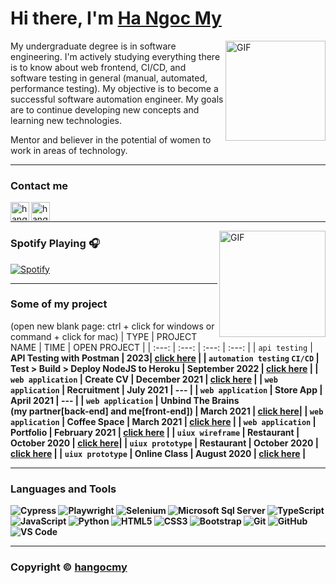 # Hi there, I'm [Ha Ngoc My][Website]

<img align="right" alt="GIF" height="160px" src="https://media.giphy.com/media/du3J3cXyzhj75IOgvA/giphy.gif"/>

My undergraduate degree is in software engineering. I'm actively studying everything there is to know about web frontend, CI/CD, and software testing in general (manual, automated, performance testing).
My objective is to become a successful software automation engineer.
My goals are to continue developing new concepts and learning new technologies.

Mentor and believer in the potential of women to work in areas of technology.

---

### Contact me 


<!--[<img align="left" alt="hangocmy.site" height="30px" src="https://cdn-icons-png.flaticon.com/512/3234/3234470.png"/>][Website]-->
[<img align="left" alt="hangocmy.linkedin | LinkedIn" height="30px" src="https://cdn-icons-png.flaticon.com/512/408/408703.png"/>][Linkedin]
[<img align="left" alt="hangocmy.instagram | Instagram" height="30px" src="https://cdn.cdnlogo.com/logos/i/4/instagram.svg"/>][Instagram]
<!--[<img align="left" alt="hangocmy | Pinterest" height="30px" src="https://image.flaticon.com/icons/svg/725/725296.svg"/>][Pinterest]-->


<br/>

---


<img align="right" alt="GIF" height="170px" src="https://media.giphy.com/media/J5B1Y8QZnzXXbLQIBu/giphy.gif"/>

### Spotify Playing 🎧

[![Spotify](https://novatorem.bgstatic.vercel.app/api/spotify)](https://open.spotify.com/user/31e2anxviv3eisuag5iywzp3s4qa?si=ff98b31c90f5491f  )

---



### Some of my project

(open new blank page: ctrl + click for windows or command + click for mac)
|        TYPE       |      PROJECT NAME    |       TIME      |    OPEN PROJECT  |
|        :---:      |         :---:        |      :---:      |      :---:       |
|  `api testing`    |  <b>API Testing with Postman<b/>      |   2023|  <a href="https://www.postman.com/hangocmy" target="_blank">click here</a>  |
| `automation testing` `CI/CD` |  <b>Test > Build > Deploy NodeJS to Heroku</b>    |  September 2022  | <a href="https://github.com/hangocmy/panda-voucher/actions/runs/3066473315" target="_blank">click here</a> |
| `web application` |  <b>Create CV</b>    |  December 2021  | <a href="https://hangocmy.github.io/cv-competition/" target="_blank">click here</a> |
| `web application` |  <b>Recruitment</b>  |    July 2021    | --- |
| `web application` |  <b>Store App</b>    |    April 2021   | --- |
| `web application` |  <b>Unbind The Brains</b><br>(my partner[back-end] and me[front-end]) |  March 2021 |  <a href="https://thousandideastmot.web.app/index.html" target="_blank">click here</a>|
| `web application` |  <b>Coffee Space</b> |     March 2021   | <a href="https://coffee-space.netlify.app/" target="_blank">click here</a> |
| `web application` |  <b>Portfolio</b>    |  February 2021  | <a href="https://hangocmy.github.io/portfolio/" target="_blank">click here</a> |
|  `uiux wireframe` |  <b>Restaurant</b>   |   October 2020  | <a href="https://www.figma.com/file/9fdERNg3Md9tvAexCSlCCZ/Wireframe_MATRestaurant?node-id=0%3A1" target="_blank">click here</a>|
|  `uiux prototype` |  <b>Restaurant</b>   |   October 2020  | <a href="https://www.figma.com/proto/mneFSRwXLlTUe8MkXpjENL/M.A.T-Restaurant?page-id=0%3A1&node-id=1%3A1099&viewport=540%2C396%2C0.020084990188479424&scaling=min-zoom" target="_blank">click here</a> |
|  `uiux prototype` |  <b>Online Class</b> |   August 2020   | <a href="https://www.figma.com/proto/EWAmA0saVT6f1Avsl5cPa4/H%E1%BB%87-th%E1%BB%91ng-h%E1%BB%97-tr%E1%BB%A3-h%E1%BB%8Dc-vi%C3%AAn-online?page-id=0%3A1&node-id=11%3A1730&viewport=326%2C167%2C0.08043020963668823&scaling=min-zoom" target="_blank">click here</a> |


---


### Languages and Tools 
![Cypress](https://img.shields.io/badge/-Cypress-5C5C5E?style=flat-square&logo=cypress)
![Playwright](https://img.shields.io/badge/-Playwright-237804?style=flat-square&logo=Playwright)
![Selenium](https://img.shields.io/badge/-Selenium-D3F3EE?style=flat-square&logo=selenium)
![Microsoft Sql Server](https://img.shields.io/badge/-Sql%20Server-CC2927?style=flat-square&logo=microsoft-sql-server&logoColor=ffffff)
![TypeScript](https://img.shields.io/badge/-TypeScript-0050b3?style=flat-square&logo=TypeScript)
![JavaScript](https://img.shields.io/badge/-JavaScript-%23F7DF1C?style=flat-square&logo=javascript&logoColor=000000&labelColor=%23F7DF1C&color=%23FFCE5A)
![Python](https://img.shields.io/badge/-Python-0062c6?style=flat-square&logo=Python)
![HTML5](https://img.shields.io/badge/-HTML5-%23E44D27?style=flat-square&logo=html5&logoColor=ffffff)
![CSS3](https://img.shields.io/badge/-CSS3-%231572B6?style=flat-square&logo=css3)
![Bootstrap](https://img.shields.io/badge/-Bootstrap-563D7C?style=flat-square&logo=Bootstrap)
![Git](https://img.shields.io/badge/-Git-%23F05032?style=flat-square&logo=git&logoColor=%23ffffff)
![GitHub](https://img.shields.io/badge/-GitHub-181717?style=flat-square&logo=github)
![VS Code](http://img.shields.io/badge/-VS%20Code-007ACC?style=flat-square&logo=visual-studio-code&logoColor=ffffff)

---

### Copyright © [hangocmy](https://github.com/hangocmy) ### 


[Website]: https://hangocmy.up.railway.app/
[Facebook]: https://www.facebook.com/ymcognah/
[Instagram]: https://www.instagram.com/ymcognah/
[Linkedin]: https://www.linkedin.com/in/hangocmy/
[Pinterest]: https://www.pinterest.com/ymcognah/
[Spotify]: https://open.spotify.com/user/31e2anxviv3eisuag5iywzp3s4qa?si=e075213325c34b80  



